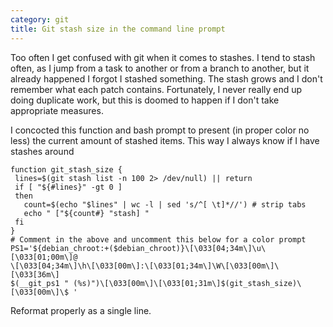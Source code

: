 ```yaml
---
category: git
title: Git stash size in the command line prompt
---
```


Too often I get confused with git when it comes to stashes. I tend to
stash often, as I jump from a task to another or from a branch to
another, but it already happened I forgot I stashed something. The stash
grows and I don\'t remember what each patch contains. Fortunately, I
never really end up doing duplicate work, but this is doomed to happen
if I don\'t take appropriate measures.

I concocted this function and bash prompt to present (in proper color no
less) the current amount of stashed items. This way I always know if I
have stashes around

``` {.bash}
function git_stash_size {
 lines=$(git stash list -n 100 2> /dev/null) || return
 if [ "${#lines}" -gt 0 ]
 then 
   count=$(echo "$lines" | wc -l | sed 's/^[ \t]*//') # strip tabs
   echo " ["${count#} "stash] "
 fi
}
# Comment in the above and uncomment this below for a color prompt
PS1='${debian_chroot:+($debian_chroot)}\[\033[04;34m\]\u\[\033[01;00m\]@
\[\033[04;34m\]\h\[\033[00m\]:\[\033[01;34m\]\W\[\033[00m\]\[\033[36m\]
$(__git_ps1 " (%s)")\[\033[00m\]\[\033[01;31m\]$(git_stash_size)\[\033[00m\]\$ '
```

Reformat properly as a single line.
